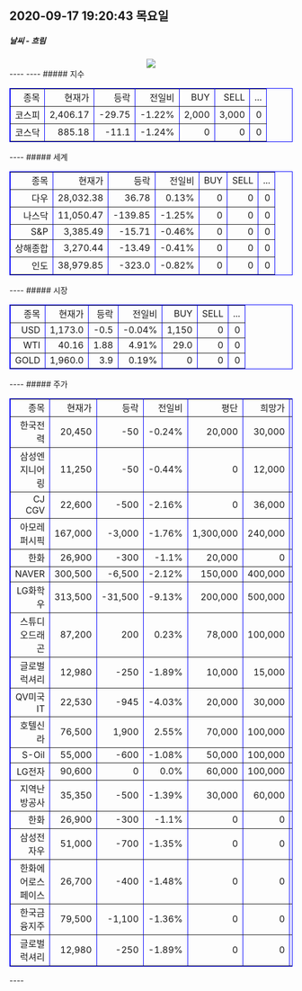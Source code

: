 ##  2020-09-17 19:20:43   목요일 
##### 날씨   -   흐림
<center><img src="../img/naver_weather_week.png"></center>
----
----
##### 지수
<table border="1" bordercolor="blue" align = "center" >
<tr align = "right" > <td>종목</td><td>현재가</td><td>등락</td><td>전일비</td><td>BUY</td><td>SELL</td><td>...</td>  </tr><tr align = "right" > <td>코스피</td><td>2,406.17</td><td>-29.75</td><td>-1.22%</td><td>2,000</td><td>3,000</td><td>0</td>  </tr>
<tr align = "right" > <td>코스닥</td><td>885.18</td><td>-11.1</td><td>-1.24%</td><td>0</td><td>0</td><td>0</td>  </tr>
</table>
----
##### 세계
<table border="1" bordercolor="blue" align = "center" >
<tr align = "right" > <td>종목</td><td>현재가</td><td>등락</td><td>전일비</td><td>BUY</td><td>SELL</td><td>...</td>  </tr><tr align = "right" > <td>다우</td><td>28,032.38</td><td>36.78</td><td>0.13%</td><td>0</td><td>0</td><td>0</td>  </tr>
<tr align = "right" > <td>나스닥</td><td>11,050.47</td><td>-139.85</td><td>-1.25%</td><td>0</td><td>0</td><td>0</td>  </tr>
<tr align = "right" > <td>S&P</td><td>3,385.49</td><td>-15.71</td><td>-0.46%</td><td>0</td><td>0</td><td>0</td>  </tr>
<tr align = "right" > <td>상해종합</td><td>3,270.44</td><td>-13.49</td><td>-0.41%</td><td>0</td><td>0</td><td>0</td>  </tr>
<tr align = "right" > <td>인도</td><td>38,979.85</td><td>-323.0</td><td>-0.82%</td><td>0</td><td>0</td><td>0</td>  </tr>
</table>
----
##### 시장
<table border="1" bordercolor="blue" align = "center" >
<tr align = "right" > <td>종목</td><td>현재가</td><td>등락</td><td>전일비</td><td>BUY</td><td>SELL</td><td>...</td>  </tr><tr align = "right" > <td>USD</td><td>1,173.0</td><td>-0.5</td><td>-0.04%</td><td>1,150</td><td>0</td><td>0</td>  </tr>
<tr align = "right" > <td>WTI</td><td>40.16</td><td>1.88</td><td>4.91%</td><td>29.0</td><td>0</td><td>0</td>  </tr>
<tr align = "right" > <td>GOLD</td><td>1,960.0</td><td>3.9</td><td>0.19%</td><td>0</td><td>0</td><td>0</td>  </tr>
</table>
----
##### 주가
<table border="1" bordercolor="blue" align = "center" >
<tr align = "right" > <td>종목</td><td>현재가</td><td>등락</td><td>전일비</td><td>평단</td><td>희망가</td><td>...</td>  </tr><tr align = "right" > <td>한국전력</td><td>20,450</td><td>-50</td><td>-0.24%</td><td>20,000</td><td>30,000</td><td>1</td>  </tr>
<tr align = "right" > <td>삼성엔지니어링</td><td>11,250</td><td>-50</td><td>-0.44%</td><td>0</td><td>12,000</td><td>1</td>  </tr>
<tr align = "right" > <td>CJ CGV</td><td>22,600</td><td>-500</td><td>-2.16%</td><td>0</td><td>36,000</td><td>1</td>  </tr>
<tr align = "right" > <td>아모레퍼시픽</td><td>167,000</td><td>-3,000</td><td>-1.76%</td><td>1,300,000</td><td>240,000</td><td>1</td>  </tr>
<tr align = "right" > <td>한화</td><td>26,900</td><td>-300</td><td>-1.1%</td><td>20,000</td><td>0</td><td>2</td>  </tr>
<tr align = "right" > <td>NAVER</td><td>300,500</td><td>-6,500</td><td>-2.12%</td><td>150,000</td><td>400,000</td><td>2</td>  </tr>
<tr align = "right" > <td>LG화학우</td><td>313,500</td><td>-31,500</td><td>-9.13%</td><td>200,000</td><td>500,000</td><td>2</td>  </tr>
<tr align = "right" > <td>스튜디오드래곤</td><td>87,200</td><td>200</td><td>0.23%</td><td>78,000</td><td>100,000</td><td>2</td>  </tr>
<tr align = "right" > <td>글로벌럭셔리</td><td>12,980</td><td>-250</td><td>-1.89%</td><td>10,000</td><td>15,000</td><td>2</td>  </tr>
<tr align = "right" > <td>QV미국IT</td><td>22,530</td><td>-945</td><td>-4.03%</td><td>20,000</td><td>30,000</td><td>2</td>  </tr>
<tr align = "right" > <td>호텔신라</td><td>76,500</td><td>1,900</td><td>2.55%</td><td>70,000</td><td>100,000</td><td>3</td>  </tr>
<tr align = "right" > <td>S-Oil</td><td>55,000</td><td>-600</td><td>-1.08%</td><td>50,000</td><td>100,000</td><td>3</td>  </tr>
<tr align = "right" > <td>LG전자</td><td>90,600</td><td>0</td><td>0.0%</td><td>60,000</td><td>100,000</td><td>3</td>  </tr>
<tr align = "right" > <td>지역난방공사</td><td>35,350</td><td>-500</td><td>-1.39%</td><td>30,000</td><td>60,000</td><td>3</td>  </tr>
<tr align = "right" > <td>한화</td><td>26,900</td><td>-300</td><td>-1.1%</td><td>0</td><td>0</td><td>4</td>  </tr>
<tr align = "right" > <td>삼성전자우</td><td>51,000</td><td>-700</td><td>-1.35%</td><td>0</td><td>0</td><td>4</td>  </tr>
<tr align = "right" > <td>한화에어로스페이스</td><td>26,700</td><td>-400</td><td>-1.48%</td><td>0</td><td>0</td><td>4</td>  </tr>
<tr align = "right" > <td>한국금융지주</td><td>79,500</td><td>-1,100</td><td>-1.36%</td><td>0</td><td>0</td><td>4</td>  </tr>
<tr align = "right" > <td>글로벌럭셔리</td><td>12,980</td><td>-250</td><td>-1.89%</td><td>0</td><td>0</td><td>4</td>  </tr>
</table>
----
